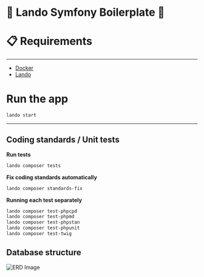 # 🚀 Lando Symfony Boilerplate 🎼

# 📋 Requirements

---

- [Docker](http://docker.com)
- [Lando](http://lando.dev)

# Run the app
```sh
lando start
```

---

## Coding standards / Unit tests

**Run tests**

```sh
lando composer tests
```

**Fix coding standards automatically**
```sh
lando composer standards-fix
```

**Running each test separately**
```sh
lando composer test-phpcpd
lando composer test-phpmd
lando composer test-phpstan
lando composer test-phpunit
lando composer test-twig
```

## Database structure

![ERD Image](https://iili.io/tppGRf.png)
